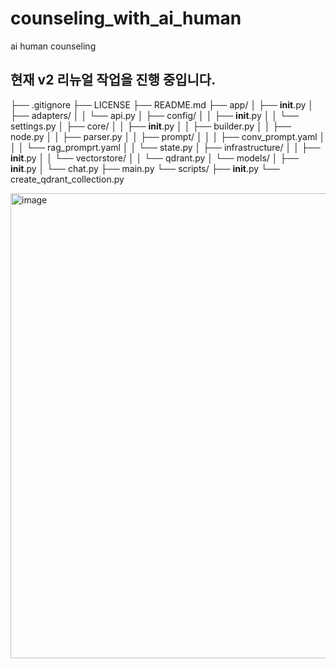 # counseling_with_ai_human
ai human counseling

## 현재 v2 리뉴얼 작업을 진행 중입니다.

├── .gitignore
├── LICENSE
├── README.md
├── app/
│   ├── __init__.py
│   ├── adapters/
│   │   └── api.py
│   ├── config/
│   │   ├── __init__.py
│   │   └── settings.py
│   ├── core/
│   │   ├── __init__.py
│   │   ├── builder.py
│   │   ├── node.py
│   │   ├── parser.py
│   │   ├── prompt/
│   │   │   ├── conv_prompt.yaml
│   │   │   └── rag_promprt.yaml
│   │   └── state.py
│   ├── infrastructure/
│   │   ├── __init__.py
│   │   └── vectorstore/
│   │       └── qdrant.py
│   └── models/
│       ├── __init__.py
│       └── chat.py
├── main.py
└── scripts/
    ├── __init__.py
    └── create_qdrant_collection.py



<img width="1317" height="744" alt="image" src="https://github.com/user-attachments/assets/bed28965-9fd2-4264-a143-c82b476e9ace" />
